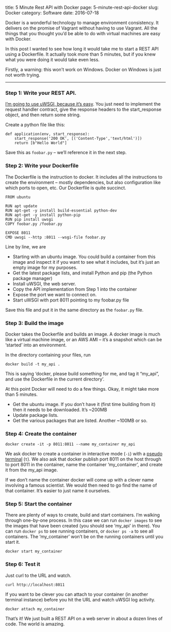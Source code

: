 title: 5 Minute Rest API with Docker
page: 5-minute-rest-api-docker
slug: Docker
category: Software
date: 2016-07-18


Docker is a wonderful technology to manage environment consistency. It delivers on the promise of Vagrant without having to use Vagrant. All the things that you thought you’d be able to do with virtual machines are easy with Docker.

In this post I wanted to see how long it would take me to start a REST API using a Dockerfile. It actually took more than 5 minutes, but if you knew what you were doing it would take even less.

Firstly, a warning: this won’t work on Windows. Docker on Windows is just not worth trying.  

* * *

### Step 1: Write your REST API.

[I’m going to use uWSGI, because it’s easy](https://uwsgi-docs.readthedocs.io/en/latest/WSGIquickstart.html). You just need to implement the request handler contract, give the response headers to the start_response object, and then return some string.

Create a python file like this:

```
def application(env, start_response):  
    start_response('200 OK', [('Content-Type','text/html')])
    return [b"Hello World"]
```

Save this as `foobar.py` – we’ll reference it in the next step.

### Step 2: Write your Dockerfile

The Dockerfile is the instruction to docker. It includes all the instructions to create the environment – mostly dependencies, but also configuration like which ports to open, etc. Our Dockerfile is quite succinct.
```
FROM ubuntu

RUN apt update  
RUN apt-get -y install build-essential python-dev  
RUN apt-get -y install python-pip  
RUN pip install uwsgi  
COPY foobar.py /foobar.py

EXPOSE 8011  
CMD uwsgi --http :8011 --wsgi-file foobar.py
```
Line by line, we are

- Starting with an ubuntu image. You could build a container from this image and inspect it if you want to see what it includes, but it’s just an empty image for my purposes.
- Get the latest package lists, and install Python and pip (the Python package manager)
- Install uWSGI, the web server.
- Copy the API implementation from Step 1 into the container
- Expose the port we want to connect on.
- Start uWSGI with port 8011 pointing to my foobar.py file

Save this file and put it in the same directory as the `foobar.py` file.

### Step 3: Build the image

Docker takes the Dockerfile and builds an image. A docker image is much like a virtual machine image, or an AWS AMI – it’s a snapshot which can be ‘started’ into an environment.

In the directory containing your files, run
```
docker build -t my_api .
```
This is saying ‘docker, please build something for me, and tag it “my_api”, and use the Dockerfile in the current directory’.

At this point Docker will need to do a few things. Okay, it might take more than 5 minutes.

- Get the ubuntu image. If you don’t have it (first time building from it) then it needs to be downloaded. It’s ~200MB
- Update package lists.
- Get the various packages that are listed. Another ~100MB or so.

### Step 4: Create the container
```
docker create -it -p 8011:8011 --name my_container my_api
```
We ask docker to create a container in interactive mode (`-i`) with a [pseudo terminal](http://unix.stackexchange.com/questions/21147/what-are-pseudo-terminals-pty-tty) (`t`). We also ask that docker publish port 8011 on the host through to port 8011 in the container, name the container ‘my_container’, and create it from the my_api image.

If we don’t name the container docker will come up with a clever name involving a famous scientist. We would then need to go find the name of that container. It’s easier to just name it ourselves.

### Step 5: Start the container

There are plenty of ways to create, build and start containers. I’m walking through one-by-one process. In this case we can run `docker images` to see the images that have been created (you should see ‘my_api’ in there). You can run `docker ps` to see running containers, or `docker ps -a` to see all containers. The ‘my_container’ won’t be on the running containers until you start it.

```
docker start my_container
```

### Step 6: Test it

Just curl to the URL and watch.

```
curl http://localhost:8011
```

If you want to be clever you can attach to your container (in another terminal instance) before you hit the URL and watch uWSGI log activity.
```
docker attach my_container
```
That’s it! We just built a REST API on a web server in about a dozen lines of code. The world is amazing.
